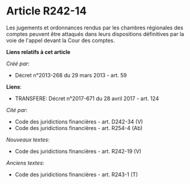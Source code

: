 # Article R242-14

Les jugements et ordonnances rendus par les chambres régionales des comptes peuvent être attaqués dans leurs dispositions
définitives par la voie de l'appel devant la Cour des comptes.

**Liens relatifs à cet article**

_Créé par_:

  - Décret n°2013-268 du 29 mars 2013 - art. 59

**Liens**:

  - TRANSFERE: Décret n°2017-671 du 28 avril 2017 - art. 124

_Cité par_:

  - Code des juridictions financières - art. D242-34 (V)
  - Code des juridictions financières - art. R254-4 (Ab)

_Nouveaux textes_:

  - Code des juridictions financières - art. R242-19 (V)

_Anciens textes_:

  - Code des juridictions financières - art. R243-1 (T)
